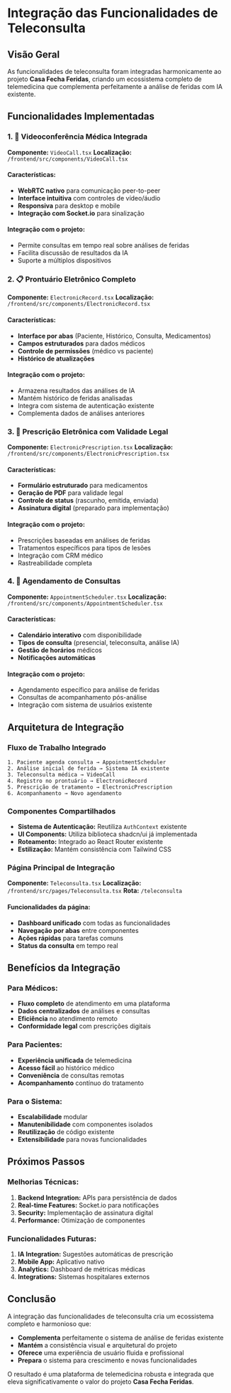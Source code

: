 # Integração das Funcionalidades de Teleconsulta

## Visão Geral

As funcionalidades de teleconsulta foram integradas harmonicamente ao projeto **Casa Fecha Feridas**, criando um ecossistema completo de telemedicina que complementa perfeitamente a análise de feridas com IA existente.

## Funcionalidades Implementadas

### 1. 🎥 Videoconferência Médica Integrada

**Componente:** `VideoCall.tsx`
**Localização:** `/frontend/src/components/VideoCall.tsx`

#### Características:
- **WebRTC nativo** para comunicação peer-to-peer
- **Interface intuitiva** com controles de vídeo/áudio
- **Responsiva** para desktop e mobile
- **Integração com Socket.io** para sinalização

#### Integração com o projeto:
- Permite consultas em tempo real sobre análises de feridas
- Facilita discussão de resultados da IA
- Suporte a múltiplos dispositivos

### 2. 📋 Prontuário Eletrônico Completo

**Componente:** `ElectronicRecord.tsx`
**Localização:** `/frontend/src/components/ElectronicRecord.tsx`

#### Características:
- **Interface por abas** (Paciente, Histórico, Consulta, Medicamentos)
- **Campos estruturados** para dados médicos
- **Controle de permissões** (médico vs paciente)
- **Histórico de atualizações**

#### Integração com o projeto:
- Armazena resultados das análises de IA
- Mantém histórico de feridas analisadas
- Integra com sistema de autenticação existente
- Complementa dados de análises anteriores

### 3. 💊 Prescrição Eletrônica com Validade Legal

**Componente:** `ElectronicPrescription.tsx`
**Localização:** `/frontend/src/components/ElectronicPrescription.tsx`

#### Características:
- **Formulário estruturado** para medicamentos
- **Geração de PDF** para validade legal
- **Controle de status** (rascunho, emitida, enviada)
- **Assinatura digital** (preparado para implementação)

#### Integração com o projeto:
- Prescrições baseadas em análises de feridas
- Tratamentos específicos para tipos de lesões
- Integração com CRM médico
- Rastreabilidade completa

### 4. 📅 Agendamento de Consultas

**Componente:** `AppointmentScheduler.tsx`
**Localização:** `/frontend/src/components/AppointmentScheduler.tsx`

#### Características:
- **Calendário interativo** com disponibilidade
- **Tipos de consulta** (presencial, teleconsulta, análise IA)
- **Gestão de horários** médicos
- **Notificações automáticas**

#### Integração com o projeto:
- Agendamento específico para análise de feridas
- Consultas de acompanhamento pós-análise
- Integração com sistema de usuários existente

## Arquitetura de Integração

### Fluxo de Trabalho Integrado

```
1. Paciente agenda consulta → AppointmentScheduler
2. Análise inicial de ferida → Sistema IA existente
3. Teleconsulta médica → VideoCall
4. Registro no prontuário → ElectronicRecord
5. Prescrição de tratamento → ElectronicPrescription
6. Acompanhamento → Novo agendamento
```

### Componentes Compartilhados

- **Sistema de Autenticação:** Reutiliza `AuthContext` existente
- **UI Components:** Utiliza biblioteca shadcn/ui já implementada
- **Roteamento:** Integrado ao React Router existente
- **Estilização:** Mantém consistência com Tailwind CSS

### Página Principal de Integração

**Componente:** `Teleconsulta.tsx`
**Localização:** `/frontend/src/pages/Teleconsulta.tsx`
**Rota:** `/teleconsulta`

#### Funcionalidades da página:
- **Dashboard unificado** com todas as funcionalidades
- **Navegação por abas** entre componentes
- **Ações rápidas** para tarefas comuns
- **Status da consulta** em tempo real

## Benefícios da Integração

### Para Médicos:
- **Fluxo completo** de atendimento em uma plataforma
- **Dados centralizados** de análises e consultas
- **Eficiência** no atendimento remoto
- **Conformidade legal** com prescrições digitais

### Para Pacientes:
- **Experiência unificada** de telemedicina
- **Acesso fácil** ao histórico médico
- **Conveniência** de consultas remotas
- **Acompanhamento** contínuo do tratamento

### Para o Sistema:
- **Escalabilidade** modular
- **Manutenibilidade** com componentes isolados
- **Reutilização** de código existente
- **Extensibilidade** para novas funcionalidades

## Próximos Passos

### Melhorias Técnicas:
1. **Backend Integration:** APIs para persistência de dados
2. **Real-time Features:** Socket.io para notificações
3. **Security:** Implementação de assinatura digital
4. **Performance:** Otimização de componentes

### Funcionalidades Futuras:
1. **IA Integration:** Sugestões automáticas de prescrição
2. **Mobile App:** Aplicativo nativo
3. **Analytics:** Dashboard de métricas médicas
4. **Integrations:** Sistemas hospitalares externos

## Conclusão

A integração das funcionalidades de teleconsulta cria um ecossistema completo e harmonioso que:

- **Complementa** perfeitamente o sistema de análise de feridas existente
- **Mantém** a consistência visual e arquitetural do projeto
- **Oferece** uma experiência de usuário fluida e profissional
- **Prepara** o sistema para crescimento e novas funcionalidades

O resultado é uma plataforma de telemedicina robusta e integrada que eleva significativamente o valor do projeto **Casa Fecha Feridas**.